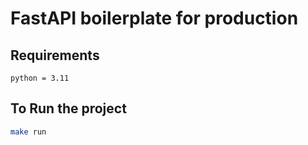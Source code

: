 # FastAPI boilerplate for production

## Requirements
```
python = 3.11

```

## To Run the project 
```bash
make run
```